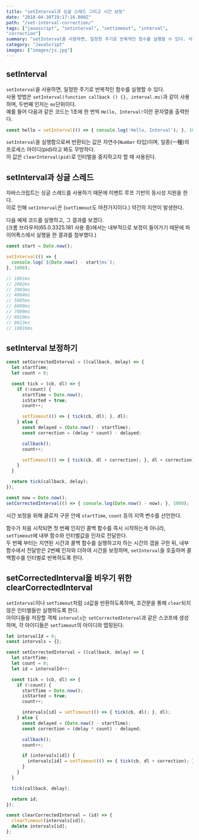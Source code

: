 ```yaml
---
title: "setInterval과 싱글 스레드 그리고 시간 보정"
date: "2018-04-30T19:17:16.000Z"
path: "/set-interval-correction/"
tags: ["javascript", "setinterval", "settimeout", "interval",
"correction"]
summary: "setInterval을 사용하면, 일정한 주기로 반복적인 함수를 실행할 수 있다. 사용 방법은 setInterval(function callback () {}, interval.ms)과 같이 사용하며, 두번째 인자는 ms단위이다."
category: "JavaScript"
images: ["images/js.jpg"]
---
```


## setInterval
`setInterval`을 사용하면, 일정한 주기로 반복적인 함수를 실행할 수 있다.<br />
사용 방법은 `setInterval(function callback () {}, interval.ms)`과 같이 사용하며, 두번째 인자는 `ms`단위이다.<br />
예를 들어 다음과 같은 코드는 1초에 한 번씩 `Hello, Interval!`이란 문자열을 출력한다.<br />

```js
const hello = setInterval(() => { console.log('Hello, Interval'); }, 1000);
```

`setInterval`을 실행함으로써 반환되는 값은 자연수(`Number` 타입)이며, 일종(一種)의 프로세스 아이디(pid)라고 봐도 무방하다.<br />
이 값은 `clearInterval(pid)`로 인터벌을 중지하고자 할 때 사용된다.

## setInterval과 싱글 스레드
자바스크립트는 싱글 스레드를 사용하기 때문에 이벤트 루프 기반의 동시성 지원을 한다.<br />
이로 인해 `setInterval`은 (`setTimeout`도 마찬가지이다.) 약간의 지연이 발생한다.

다음 예제 코드를 실행하고, 그 결과를 보겠다.<br />
(크롬 브라우저(65.0.3325.181 사용 중)에서는 내부적으로 보정이 들어가기 때문에 파이어폭스에서 실행을 한 결과를 첨부했다.)

```js
const start = Date.now();

setInterval(() => {
  console.log(`${Date.now() - start}ms`);
}, 1000);

// 1001ms
// 2002ms
// 3003ms
// 4004ms
// 5005ms
// 6009ms
// 7009ms
// 8010ms
// 9013ms
// 10016ms
```

## setInterval 보정하기
```js
const setCorrectedInterval = ((callback, delay) => {
  let startTime;
  let count = 0;

  const tick = (cb, dl) => {
    if (!count) {
      startTime = Date.now();
      isStarted = true;
      count++;

      setTimeout(() => { tick(cb, dl); }, dl);
    } else {
      const delayed = (Date.now() - startTime);
      const correction = (delay * count) - delayed;

      callback();
      count++;

      setTimeout(() => { tick(cb, dl + correction); }, dl + correction);
    }
  }

  return tick(callback, delay);
});

const now = Date.now();
setCorrectedInterval(() => { console.log(Date.now() - now); }, 1000);
```

시간 보정을 위해 클로저 구문 안에 `startTime`, `count` 등의 지역 변수를 선언한다.

함수가 처음 시작되면 첫 번째 인자인 콜백 함수를 즉시 시작하는게 아니라,
`setTimeout`에 내부 함수와 인터벌값을 인자로 전달한다.<br />
두 번째 부터는 지연된 시간과 콜백 함수를 실행하고자 하는 시간의 갭을 구한 뒤,
내부 함수에서 전달받은 2번째 인자와 더하여 시간을 보정하며,
`setInterval`을 호출하며 콜백함수를 인터벌로 반복하도록 한다.

## setCorrectedInterval을 비우기 위한 clearCorrectedInterval
`setInterval`이나 `setTimeout`처럼 `id`값을 반환하도록하며,
조건문을 통해 `clear`되지 않은 인터벌들만 실행하도록 한다.<br />
아이디들을 저장할 객체 `intervals`는 `setCorrectedInterval`과 같은 스코프에 생성하며, 각 아이디들은 `setTimeout`의 아이디와 맵핑된다.

```js
let intervalId = 0;
const intervals = {};

const setCorrectedInterval = ((callback, delay) => {
  let startTime;
  let count = 0;
  let id = intervalId++;

  const tick = (cb, dl) => {
    if (!count) {
      startTime = Date.now();
      isStarted = true;
      count++;

      intervals[id] = setTimeout(() => { tick(cb, dl); }, dl);
    } else {
      const delayed = (Date.now() - startTime);
      const correction = (delay * count) - delayed;

      callback();
      count++;

      if (intervals[id]) {
        intervals[id] = setTimeout(() => { tick(cb, dl + correction); }, dl + correction);
      }
    }
  }

  tick(callback, delay);

  return id;
});

const clearCorrectedInterval = (id) => {
  clearTimeout(intervals[id]);
  delete intervals[id];
};
```
